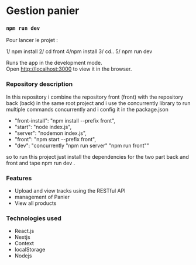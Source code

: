 # Gestion panier


### `npm run dev `

Pour lancer le projet : 

1/ npm install 
2/ cd front
4/npm install
3/ cd..
5/ npm run dev 

Runs the app in the development mode.<br>
Open [http://localhost:3000](http://localhost:3000) to view it in the browser.

### Repository description 

In this repository i combine the repository front (front) with the repository back (back) in the same root project and i use the concurrently library to run multiple commands concurrently and i config it in the package.json

* "front-install": "npm install --prefix front",
* "start": "node index.js",
* "server": "nodemon index.js",
* "front": "npm start --prefix front",
* "dev": "concurrently \"npm run server\" \"npm run front\""

so to run this project just install the dependencies for the two part back and front and tape npm run dev .

### Features
* Upload and view tracks using the RESTful API
* management of Panier
* View all products

### Technologies used
* React.js
* Nextjs
* Context
* localStorage
* Nodejs 

